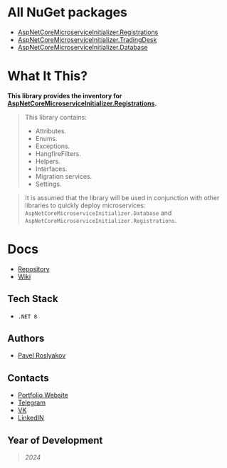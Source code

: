 # All NuGet packages
- [AspNetCoreMicroserviceInitializer.Registrations](https://www.nuget.org/packages/AspNetCoreMicroserviceInitializer.Registrations/)
- [AspNetCoreMicroserviceInitializer.TradingDesk](https://www.nuget.org/packages/AspNetCoreMicroserviceInitializer.TradingDesk/)
- [AspNetCoreMicroserviceInitializer.Database](https://www.nuget.org/packages/AspNetCoreMicroserviceInitializer.Database/)

# What It This?
  **This library provides the inventory for [AspNetCoreMicroserviceInitializer.Registrations](https://www.nuget.org/packages/AspNetCoreMicroserviceInitializer.Registrations/).**

  >This library contains:
  >- Attributes.
  >- Enums.
  >- Exceptions.
  >- HangfireFilters.
  >- Helpers.
  >- Interfaces.
  >- Migration services.
  >- Settings.

  >It is assumed that the library will be used in conjunction with other libraries to quickly deploy microservices: `AspNetCoreMicroserviceInitializer.Database` and `AspNetCoreMicroserviceInitializer.Registrations`.

# Docs
- [Repository](https://github.com/qpashkaaa/Asp-Net-Core-Microservice-Initializer)
- [Wiki](https://github.com/qpashkaaa/Asp-Net-Core-Microservice-Initializer/wiki/Docs-(ENG)#aspnetcoremicroserviceinitializertradingdesk)

## Tech Stack
- `.NET 8`

## Authors
- [Pavel Roslyakov](https://github.com/qpashkaaa)

## Contacts
- [Portfolio Website](https://portfolio-website-qpashkaaa.vercel.app/)
- [Telegram](https://t.me/qpashkaaa)
- [VK](https://vk.com/qpashkaaa)
- [LinkedIN](https://www.linkedin.com/in/pavel-roslyakov-7b303928b/)

## Year of Development
> *2024*